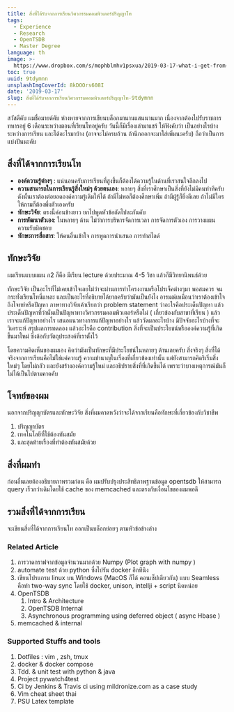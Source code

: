 ```yaml
---
title: สิ่งที่ได้รับจากการเรียนวิศวกรรมคอมพิวเตอร์ปริญญาโท
tags:
  - Experience
  - Research
  - OpenTSDB
  - Master Degree
language: th
image: >-
  https://www.dropbox.com/s/mophblmhv1psxua/2019-03-17-what-i-get-from-master-degree.jpg?raw=1
toc: true
uuid: 9tdymnn
unsplashImgCoverId: 8kDOOrs608I
date: '2019-03-17'
slug: สิ่งที่ได้รับจากการเรียนวิศวกรรมคอมพิวเตอร์ปริญญาโท-9tdymnn
---
```


สวัสดีคับ ผมชื่อมายด์คับ ห่างหายจากการเขียนบล็อกมานานแสนนานมาก เนื่องจากต้องไปรับราชการทหารอยู่ 6 เดือนระหว่างตอนที่เรียนโทอยู่ครับ วันนี้ก็มีเรื่องเล่ามาแชร์ ให้ฟังคับว่า เป็นอย่างไรบ้างระหว่างการเรียน และได้อะไรมาบ้าง (อาจจะไม่ครบถ้วน ถ้านึกออกจะมาใส่เพิ่มนะครับ) ถือว่าเป็นการแบ่งปันนะคับ

## สิ่งที่ได้จากการเรียนโท
* **องค์ความรู้ต่างๆ** : แน่นอนครับการเรียนที่สูงขึ้นก็ต้องได้ความรู้ในด้านที่เราสนใจลึกลงไป
* **ความสามารถในการเรียนรู้สิ่งใหม่ๆ ด้วยตนเอง**: หลายๆ สิ่งที่เราศึกษาเป็นสิ่งที่ยังไม่มีคนทำทีครับ ดังนั้นเราต้องต่อยอดองค์ความรู้เดิมให้ได้ ถ้ามีไม่พอก็ต้องศึกษาเพิ่ม ถ้ามีผู้รู้ก็ยิ่งดีเลย ถ้าไม่มีใครให้ถามก็ต้องพึ่งตัวเองครับ
* **ทักษะวิจัย**: ตรงนี้ค่อนข้างยาว ยกไปพูดหัวข้อถัดไปละกันคับ
* **การพัฒนาตัวเอง**: ในหลายๆ ด้าน ไม่ว่าการบริหารจัดการเวลา การจัดการตัวเอง การวางแผน ความรับผิดชอบ
* **ทักษะการสื่อสาร**: ให้คนอื่นเข้าใจ การพูดการนำเสนอ การทำสไลด์

## ทักษะวิจัย
ผมเรียนแบบแผน ก2 ก็คือ มีเรียน lecture ด้วยประมาณ 4-5 วิชา แล้วก็มีวิทยานิพนธ์ด้วย

ทักษะวิจัย เป็นอะไรที่ไม่เคยเข้าใจเลยไม่ว่าจะผ่านการทำโครงงานหรือโปรเจ็คต่างๆมา พอสมควร จนกระทั่งเรียนโทนี่แหละ และเป็นอะไรที่อธิบายได้ยากครับว่ามันเป็นยังไง อารมณ์เหมือนว่าเราต้องเข้าใจถึงโจทย์หรือปัญหา ภาษาทางวิจัยเค้าเรียกว่า problem statement ว่าอะไรคือประเด็นปัญหา แล้วประเด็นปัญหาที่ว่านั่นเป็นปัญหาทางวิศวกรรมคอมพิวเตอร์หรือไม่ ( เกี่ยวข้องกับสาขาที่เรียน ) แล้วเราจะแก้ปัญหาอย่างไร เสนอแนวทางการแก้ปัญหาอย่างไร แล้ววัดผลอะไรบ้าง มีปัจจัยอะไรบ้างที่จะวิเคราะห์ สรุปผลการทดลอง แล้วอะไรคือ contribution สิ่งที่จะเป็นประโยชน์หรือองค์ความรู้ที่เกิดขึ้นมาใหม่ ซึ่งล้อกับวัตถุประสงค์ที่เราตั้งไว้

โดยความคิดเห็นของผมเอง คิดว่ามันเป็นทักษะที่มีประโยชน์ในหลายๆ ด้านเลยครับ สิ่งจริงๆ สิ่งที่ได้จริงจากการเรียนคือไม่ใช่แค่ความรู้ ความชำนาญในเรื่องที่เกี่ยวข้องเท่านั้น แต่ยังสามารถคิดริเริ่มสิ่งใหม่ๆ โดยไม่กลัว และยังสร้างองค์ความรู้ใหม่ และอธิปรายสิ่งที่ที่เกิดขึ้นได้ เพราะว่าบางเหตุการณ์มันก็ไม่ได้เป็นไปตามคาดคับ

## โจทย์ของผม
นอกจากปริญญาบัตรและทักษะวิจัย สิ่งที่ผมคาดหวังว่าจะได้จากเรียนคือทักษะที่เกี่ยวข้องกับวิชาชีพ
1. ปริญญาบัตร
2. เทคโนโลยีที่ใช้ต้องทันสมัย
3. และสุดท้ายเรื่องที่ทำต้องทันสมัยด้วย

## สิ่งที่ผมทำ

ก่อนอื่นเลยต้องอธิบายภาพรวมก่อน คือ ผมปรับปรุงประสิทธิภาพฐานข้อมูล opentsdb ให้สามารถ query เร็วกว่าเดิมโดยใช้ cache ของ memcached และตรงกับเงื่อนไขของผมพอดี

## รวมสิ่งที่ได้จากการเรียน

จะเขียนสิ่งที่ได้จากการเรียนโท ออกเป็นบล็อกย่อยๆ ตามหัวข้อข้างล่าง

### Related Article
1. การวาดกราฟจากข้อมูลจำนวนมากด้วย Numpy (Plot graph with numpy )
2. automate test ด้วย python ซึ่งไปรัน docker อีกทีนึง
3. เขียนโปรแกรม linux บน Windows (MacOS ก็ได้ คอนเซ็ปเดียวกัน) แบบ Seamless คือทำ two-way sync โดยใช้ docker, unison, intellji + script นิดหน่อย
4. OpenTSDB
    1. Intro & Architecture
    2. OpenTSDB Internal
    3. Asynchronous programming using deferred object ( async Hbase )
5. memcached & internal

### Supported Stuffs and tools
1. Dotfiles : vim , zsh, tmux
2. docker & docker compose
3. Tdd. & unit test with python & java
4. Project pywatch4test
5. Ci by Jenkins & Travis ci using mildronize.com as a case study
6. Vim cheat sheet thai
7. PSU Latex template
